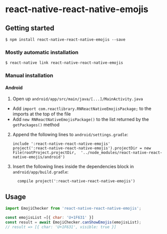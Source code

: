 
# react-native-react-native-emojis

## Getting started

`$ npm install react-native-react-native-emojis --save`

### Mostly automatic installation

`$ react-native link react-native-react-native-emojis`

### Manual installation

#### Android

1. Open up `android/app/src/main/java/[...]/MainActivity.java`
  - Add `import com.reactlibrary.RNReactNativeEmojisPackage;` to the imports at the top of the file
  - Add `new RNReactNativeEmojisPackage()` to the list returned by the `getPackages()` method
2. Append the following lines to `android/settings.gradle`:
  	```
  	include ':react-native-react-native-emojis'
  	project(':react-native-react-native-emojis').projectDir = new File(rootProject.projectDir, 	'../node_modules/react-native-react-native-emojis/android')
  	```
3. Insert the following lines inside the dependencies block in `android/app/build.gradle`:
  	```
      compile project(':react-native-react-native-emojis')
  	```

## Usage
```javascript
import EmojiChecker from 'react-native-react-native-emojis';

const emojisList =[{ char: 'U+1F631' }]
const result = await EmojiChecker.canShowEmojis(emojisList);
// result => [{ char: 'U+1F631', visible: true }]

```
  
